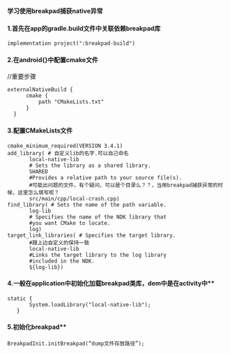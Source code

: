 **学习使用breakpad捕获native异常**  
#### 1.首先在app的gradle.build文件中关联依赖breakpad库  
    implementation project(":breakpad-build")  
#### 2.在android{}中配置cmake文件   
  //重要步骤  
  ```
  externalNativeBuild {  
        cmake {   
            path "CMakeLists.txt"    
        }    
    }     
   ```
#### 3.配置CMakeLists文件  
 ```
 cmake_minimum_required(VERSION 3.4.1)  
 add_library( # 自定义lib的名字.可以自己命名  
        local-native-lib  
        # Sets the library as a shared library.  
        SHARED  
        #Provides a relative path to your source file(s).  
        #可能出问题的文件，有个疑问，可以是个目录么？？，当用breakpad捕获异常的时候，这里怎么填写呢？  
        src/main/cpp/local-crash.cpp)  
 find_library( # Sets the name of the path variable.  
        log-lib  
        # Specifies the name of the NDK library that  
        #you want CMake to locate.  
        log)  
 target_link_libraries( # Specifies the target library.  
        #跟上边自定义的保持一致  
        local-native-lib  
        #Links the target library to the log library  
        #included in the NDK.  
        ${log-lib})  
  ```
#### 4.一般在application中初始化加载breakpad类库，dem中是在activity中**  
 ```
 static {  
        System.loadLibrary("local-native-lib");  
    }  
  ```
#### 5.初始化breakpad**  
 `BreakpadInit.initBreakpad(“dump文件存放路径”);`  
